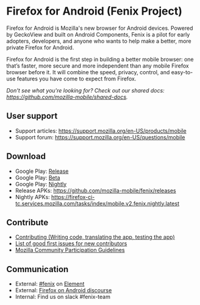 # Firefox for Android (Fenix Project)

Firefox for Android is Mozilla's new browser for Android devices. Powered by GeckoView and built on Android Components, Fenix is a pilot for early adopters, developers, and anyone who wants to help make a better, more private Firefox for Android.

Firefox for Android is the first step in building a better mobile browser: one that’s faster, more secure and more independent than any mobile Firefox browser before it. It will combine the speed, privacy, control, and easy-to-use features you have come to expect from Firefox.

*Don't see what you're looking for? Check out our shared docs: https://github.com/mozilla-mobile/shared-docs.*

## User support

* Support articles: https://support.mozilla.org/en-US/products/mobile
* Support forum: https://support.mozilla.org/en-US/questions/mobile

## Download

* Google Play: [Release](https://play.google.com/store/apps/details?id=org.mozilla.firefox) 
* Google Play: [Beta](https://play.google.com/store/apps/details?id=org.mozilla.firefox_beta) 
* Google Play: [Nightly](https://play.google.com/store/apps/details?id=org.mozilla.fenix)
* Release APKs: https://github.com/mozilla-mobile/fenix/releases
* Nightly APKs: https://firefox-ci-tc.services.mozilla.com/tasks/index/mobile.v2.fenix.nightly.latest

## Contribute

* [Contributing (Writing code, translating the app, testing the app)](https://github.com/mozilla-mobile/shared-docs/blob/master/android/CONTRIBUTING.md)
* [List of good first issues for new contributors](https://github.com/mozilla-mobile/fenix/issues?utf8=%E2%9C%93&q=is%3Aopen+is%3Aissue+label%3A%22good+first+issue%22+)
* [Mozilla Community Participation Guidelines](https://www.mozilla.org/en-US/about/governance/policies/participation/)

## Communication
* External: [#fenix](https://chat.mozilla.org/#/room/#fenix:mozilla.org) on [Element](https://wiki.mozilla.org/Matrix)
* External: [Firefox on Android discourse](https://discourse.mozilla.org/c/firefox-android/468)
* Internal: Find us on slack #fenix-team 
